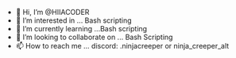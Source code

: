 - 👋 Hi, I’m @HIIACODER
- 👀 I’m interested in ... Bash scripting
- 🌱 I’m currently learning ...Bash scripting
- 💞️ I’m looking to collaborate on ... Bash Scripting
- 📫 How to reach me ... discord: .ninjacreeper or ninja_creeper_alt

<!---
HIIACODER/HIIACODER is a ✨ special ✨ repository because its `README.md` (this file) appears on your GitHub profile.
You can click the Preview link to take a look at your changes.
--->
